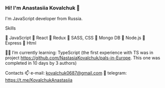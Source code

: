 ### Hi! I'm Anastasiia Kovalchuk 👋

I'm JavaScript developer from Russia.

Skills

🔹 JavaScript
🔸 React
🔹 Redux
🔸 SASS, CSS
🔹 Mongo DB
🔸 Node.js
🔹 Express
🔸 Html

👩‍💻 I’m currently learning:
TypeScript (the first experience with TS was in project https://github.com/NastasiaKovalchuk/pals-in-Europe. This one was completed in 10 days by 3 authors)


Contacts
📫 e-mail: kovalchuk0687@gmail.com
🔗 telegram: https://t.me/KovalchukAnastasiia


